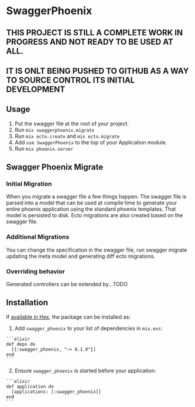 # SwaggerPhoenix

## THIS PROJECT IS STILL A COMPLETE WORK IN PROGRESS AND NOT READY TO BE USED AT ALL.

## IT IS ONLT BEING PUSHED TO GITHUB AS A WAY TO SOURCE CONTROL ITS INITIAL DEVELOPMENT

## Usage
1. Put the swagger file at the root of your project.
1. Run `mix swaggerphoenix.migrate`
1. Run `mix ecto.create` and `mix ecto.migrate`
1. Add `use SwaggerPhoenix` to the top of your Application module.
1. Run `mix phoenix.server`

## Swagger Phoenix Migrate
### Initial Migration
When you migrate a swagger file a few things happen. The swagger file is parsed into a model that can be used at compile time to generate your entire phoenix application using the standard phoenix templates. That model is persisted to disk. Ecto migrations are also created based on the swagger file.

### Additional Migrations
You can change the specification in the swagger file, run swagger migrate updating the meta model and generating diff ecto migrations.

### Overriding behavior
Generated controllers can be extended by...TODO

## Installation

If [available in Hex](https://hex.pm/docs/publish), the package can be installed as:

  1. Add `swagger_phoenix` to your list of dependencies in `mix.exs`:

    ```elixir
    def deps do
      [{:swagger_phoenix, "~> 0.1.0"}]
    end
    ```

  2. Ensure `swagger_phoenix` is started before your application:

    ```elixir
    def application do
      [applications: [:swagger_phoenix]]
    end
    ```

